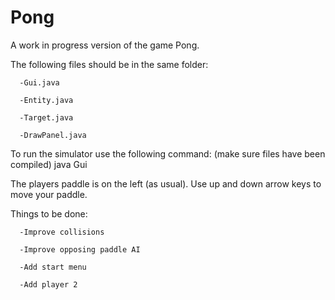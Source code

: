 # Pong
A work in progress version of the game Pong.

The following files should be in the same folder:

      -Gui.java
   
      -Entity.java
   
      -Target.java
   
      -DrawPanel.java

To run the simulator use the following command: (make sure files have been compiled)
      java Gui
      
The players paddle is on the left (as usual). Use up and down arrow keys to move your paddle.

Things to be done:

      -Improve collisions
    
      -Improve opposing paddle AI
    
      -Add start menu
    
      -Add player 2
      
